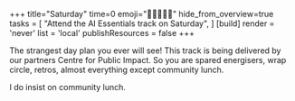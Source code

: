 +++
title="Saturday"
time=0
emoji="🧑🏾‍🤝‍🧑🏾"
hide_from_overview=true
tasks = [
  "Attend the AI Essentials track on Saturday",
]
[build]
  render = 'never'
  list = 'local'
  publishResources = false
+++

The strangest day plan you ever will see! This track is being delivered by our partners Centre for Public Impact. So you are spared energisers, wrap circle, retros, almost everything except community lunch.

I do insist on community lunch.
